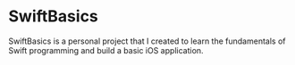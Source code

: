 # SwiftBasics

SwiftBasics is a personal project that I created to learn the fundamentals of Swift programming and build a basic iOS application. 
